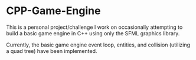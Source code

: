 # CPP-Game-Engine
This is a personal project/challenge I work on occasionally attempting to build a basic game engine in C++ using only the SFML graphics library.

Currently, the basic game engine event loop, entities, and collision (utilizing a quad tree) have been implemented.
